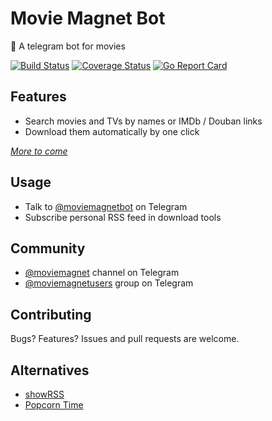 # Movie Magnet Bot

🤖 A telegram bot for movies

[![Build Status](https://travis-ci.org/moviemagnet/moviemagnetbot.svg)](https://travis-ci.org/moviemagnet/moviemagnetbot)
[![Coverage Status](https://coveralls.io/repos/github/moviemagnet/moviemagnetbot/badge.svg?branch=master)](https://coveralls.io/github/moviemagnet/moviemagnetbot?branch=master)
[![Go Report Card](https://goreportcard.com/badge/github.com/moviemagnet/moviemagnetbot)](https://goreportcard.com/report/github.com/moviemagnet/moviemagnetbot)

## Features

- Search movies and TVs by names or IMDb / Douban links
- Download them automatically by one click

*[More to come](https://github.com/moviemagnet/moviemagnetbot/wiki/Roadmap)*

## Usage

- Talk to [@moviemagnetbot](https://t.me/moviemagnetbot) on Telegram
- Subscribe personal RSS feed in download tools

## Community

- [@moviemagnet](https://t.me/moviemagnet) channel on Telegram
- [@moviemagnetusers](https://t.me/moviemagnetusers) group on Telegram

## Contributing

Bugs? Features? Issues and pull requests are welcome.

## Alternatives

- [showRSS](https://showrss.info/)
- [Popcorn Time](https://popcorn-time.to/)

